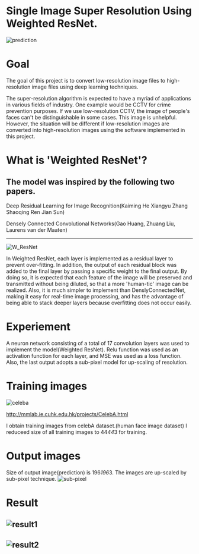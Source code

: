 # Single Image Super Resolution Using Weighted ResNet.
![prediction](https://user-images.githubusercontent.com/46989642/79095895-a41aaf00-7d96-11ea-859d-0a05cdd4c86e.png)

# Goal
The goal of this project is to convert low-resolution image files to high-resolution image files using deep learning techniques.

The super-resolution algorithm is expected to have a myriad of applications in various fields of industry. One example would be CCTV for crime prevention purposes. If we use low-resolution CCTV, the image of people's faces can't be distinguishable in some cases. This image is unhelpful. However, the situation will be different if low-resolution images are converted into high-resolution images using the software implemented in this project.

# What is 'Weighted ResNet'?

The model was inspired by the following two papers.
-
Deep Residual Learning for Image Recognition(Kaiming He Xiangyu Zhang Shaoqing Ren Jian Sun)

Densely Connected Convolutional Networks(Gao Huang, Zhuang Liu, Laurens van der Maaten)

----------------------------------------------------------------------------------------------------------------
![W_ResNet](https://user-images.githubusercontent.com/46989642/79096700-dc22f180-7d98-11ea-9e04-db9df4fbb299.png)

In Weighted ResNet, each layer is implemented as a residual layer to prevent over-fitting. In addition, the output of each residual block was added to the final layer by passing a specific weight to the final output. By doing so, it is expected that each feature of the image will be preserved and transmitted without being diluted, so that a more 'human-tic' image can be realized. Also, it is much simpler to implement than DenslyConnectedNet, making it easy for real-time image processing, and has the advantage of being able to stack deeper layers because overfitting does not occur easily.

# Experiement
A neuron network consisting of a total of 17 convolution layers was used to implement the model(Weighted ResNet).
Relu function was used as an activation function for each layer, and MSE was used as a loss function. Also, the last output adopts a sub-pixel model for up-scaling of resolution.

# Training images
![celeba](https://user-images.githubusercontent.com/46989642/79109246-f10c7e80-7db2-11ea-954b-afcd8582f42f.png)

http://mmlab.ie.cuhk.edu.hk/projects/CelebA.html

I obtain training images from celebA dataset.(human face image dataset)
I reduceed size of all training images to 44*44*3 for training.

# Output images
Size of output image(prediction) is 196*196*3.
The images are up-scaled by sub-pixel technique.
![sub-pixel](https://user-images.githubusercontent.com/46989642/79109514-72fca780-7db3-11ea-9ed2-487c26068046.png)


# Result
![result1](https://user-images.githubusercontent.com/46989642/79097973-f4e0d680-7d9b-11ea-815c-0965cf5c373a.png)
-----------------------------------------------------------------------------------------------------------------
![result2](https://user-images.githubusercontent.com/46989642/79098019-09bd6a00-7d9c-11ea-9289-7268034a3975.png)
-----------------------------------------------------------------------------------------------------------------

